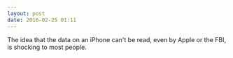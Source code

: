 ```yaml
---
layout: post
date: 2016-02-25 01:11
---
```

The idea that the data on an iPhone can't be read, even by Apple or the FBI, is shocking to most people. 
